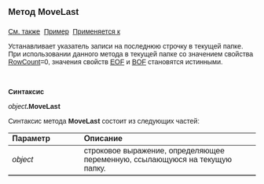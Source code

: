 <html>
<head>
<title>Текущий вид просмотра\MoveLast</title>
</head>

<body>

<p><strong><font size="4" face="Arial">Метод MoveLast<br>
<br>
</font></strong><font face="Arial"><a href="../Frmpttel.html">См. также</a>&nbsp;
<u>Пример</u>&nbsp; <a href="../Frmpttel.html">Применяется к</a></font></p>

<p><font face="Arial">Устанавливает указатель записи на последнюю 
строчку в текущей папке. При использовании данного метода в текущей папке со 
значением свойства <a href="RowCount.html">RowCount</a>=0, значения свойств <a href="EOF.html">
EOF</a> и <a href="BOF.html">BOF</a>
становятся истинными.</font></p>

<p class="label">&nbsp;</p>

<p class="label"><font face="Arial"><b>Синтаксис</b></font></p>

<p><font face="Arial"><em>object</em><strong>.MoveLast</strong></font></p>

<p><font face="Arial">Синтаксис метода <strong>MoveLast</strong>
состоит из следующих частей:</font></p>

<table border="1" cellPadding="5" cols="2" frame="below" rules="rows">
<TBODY>
  <tr vAlign="top">
    <td class="label" width="29%"><font face="Arial"><b>Параметр</b></font></td>
    <td class="label" width="71%"><font face="Arial"><strong>Описание</strong></font></td>
  </tr>
  <tr>
    <td width="29%"><font face="Arial"><em>object</em></font></td>
    <td width="71%"><font face="Arial">строковое выражение, 
	определяющее переменную, ссылающуюся на текущую папку.</font></td>
  </tr>
</TBODY>
</table>
</body>
</html>
